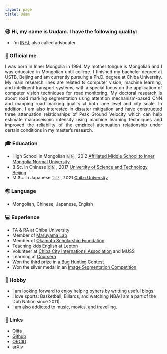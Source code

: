```yaml
---
layout: page
title: Udam
---
```


### 😃 Hi, my name is Uudam. I have the following quality:

- I'm [INFJ](https://www.16personalities.com/infj-personality), also called advocater.


### 👀 Official me
<p align = "justify">
I was born in Inner Mongolia in 1994. My mother tongue is Mongolian and I was educated in Mongolian until college. I finished my bachelor degree at USTB, Beijing and am currently pursuing a Ph.D. degree at Chiba University. My main research lines are related to computer vision, machine learning, and intelligent transport systems, with a special focus on the application of computer vision techniques for road monitoring. My doctoral research is about road marking segmentation using attention mechanism-based CNN and mapping road marking quality at both lane level and city scale. In addition, I am also interested in disaster mitigation and have constructed three attenuation relationships of Peak Ground Velocity which can help estimate macroseismic intensity using machine learning techniques and improved the reliability of the empirical attenuation relationship under certain conditions in my master’s research.
</p>

### 🎓 Education
- High School in Mongolian 🇲🇳 , 2012 
[Affiliated Middle School to Inner Mongolia Normal University](https://fz.imnu.edu.cn/)  
- B.Sc. in Chinese 🇨🇳 , 2017
[University of Science and Technology Beijing](https://en.ustb.edu.cn/)
- M.Sc. in Japanese 🇯🇵 , 2021
[Chiba University](https://www.chiba-u.ac.jp/e/index.html)

### 🌏 Language
- Mongolian, Chinese, Japanese, English

### 💻 Experience
- TA & RA at Chiba University
- Member of [Maruyama Lab](http://ares.tu.chiba-u.jp/marulab/research/index.html)
- Member of [Okamoto Scholarship Foundation](http://www.osf-family.com/)
- Teaching kids English at [Lepton](https://www.lepton.co.jp/)
- Volunteer at [Chiba City International Association](https://ccia-chiba.or.jp/en/) and MUSS
- Learning at [Coursera](https://www.coursera.org/search?query=deep%20learning&)
- Won the third prize in a [Bug Hunting Contest](https://jdp.chiba-u.jp/c-csirt/contest/bughunt2020/index.html)
- Won the silver medal in an [Image Segmentation Competition](https://www.kaggle.com/chiba1sonny)

### 🎵 Hobby
- I am looking forward to enjoy helping oyhers by writting useful blogs.
- I love sports: Basketball, Billards, and watching NBA(I am a part of the Dub Nation since 2011).
- I am also addicted to music, movies, and travelling.

### 🔗 Links   
- [Qiita](https://qiita.com/chiba1sonny)   
- [Github](https://github.com/chiba1sonny)
- [ORCID](https://orcid.org/0000-0002-3946-940X)
- [arXiv](https://arxiv.org/abs/2111.00220)  
